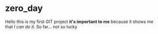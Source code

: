 # zero_day

Hello this is my first GIT project **it's important to me** because it shows me that *I can do it*. So far... not so lucky